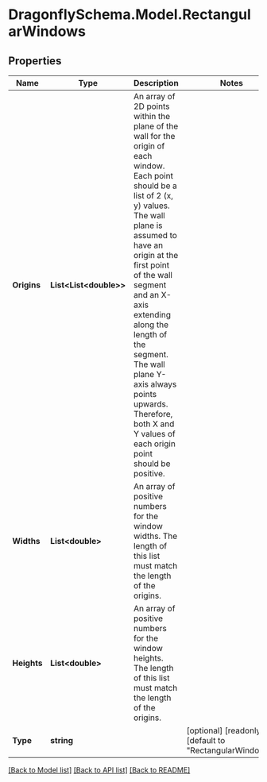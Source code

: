 
# DragonflySchema.Model.RectangularWindows

## Properties

Name | Type | Description | Notes
------------ | ------------- | ------------- | -------------
**Origins** | **List&lt;List&lt;double&gt;&gt;** | An array of 2D points within the plane of the wall for the origin of each window. Each point should be a list of 2 (x, y) values. The wall plane is assumed to have an origin at the first point of the wall segment and an X-axis extending along the length of the segment. The wall plane Y-axis always points upwards. Therefore, both X and Y values of each origin point should be positive. | 
**Widths** | **List&lt;double&gt;** | An array of positive numbers for the window widths. The length of this list must match the length of the origins. | 
**Heights** | **List&lt;double&gt;** | An array of positive numbers for the window heights. The length of this list must match the length of the origins. | 
**Type** | **string** |  | [optional] [readonly] [default to "RectangularWindows"]

[[Back to Model list]](../README.md#documentation-for-models)
[[Back to API list]](../README.md#documentation-for-api-endpoints)
[[Back to README]](../README.md)

